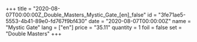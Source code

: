 +++
title = "2020-08-07T00:00:00Z_Double_Masters_Mystic_Gate_[en]_false"
id = "3fe71ae5-5553-4b41-89e0-fd767f9bf430"
date = "2020-08-07T00:00:00Z"
name = "Mystic Gate"
lang = ["en"]
price = "35.11"
quantity = 1
foil = false
set = "Double Masters"
+++

